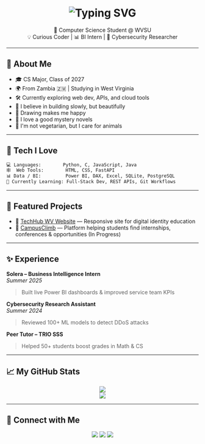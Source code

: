 <h1 align="center">
  <img src="https://readme-typing-svg.herokuapp.com?font=Quicksand&size=30&duration=3000&pause=500&color=FFB6C1&center=true&vCenter=true&multiline=true&width=435&height=60&lines=Hi+there%2C+I'm+Natwange+%F0%9F%91%8B" alt="Typing SVG" />
</h1>

<p align="center">
  🌸 Computer Science Student @ WVSU <br>
  💡 Curious Coder | 📊 BI Intern | 🔐 Cybersecurity Researcher
</p>

---

## 🌷 About Me

- 🎓 CS Major, Class of 2027
- 🌍 From Zambia 🇿🇲 | Studying in West Virginia
- 🛠 Currently exploring web dev, APIs, and cloud tools
- 🐢 I believe in building slowly, but beautifully
- 🎨 Drawing makes me happy
- 📖 I love a good mystery novels
- 🦮 I'm not vegetarian, but I care for animals

---

## 🧁 Tech I Love

```txt
💻 Languages:        Python, C, JavaScript, Java
🕸️  Web Tools:        HTML, CSS, FastAPI
📊 Data / BI:         Power BI, DAX, Excel, SQLite, PostgreSQL
🌱 Currently Learning: Full-Stack Dev, REST APIs, Git Workflows
```

---

## 📌 Featured Projects

- 🎨 [TechHub WV Website](https://natwange.github.io/WDITH-website/index.html) — Responsive site for digital identity education
- 🤝 [CampusClimb](https://github.com/Qhelani01/CampusClimb) — Platform helping students find internships, conferences & opportunities (In Progress)

---

## ✨ Experience

**Solera – Business Intelligence Intern**  
*Summer 2025*  
> Built live Power BI dashboards & improved service team KPIs  

**Cybersecurity Research Assistant**  
*Summer 2024*  
> Reviewed 100+ ML models to detect DDoS attacks  

**Peer Tutor – TRIO SSS**  
> Helped 50+ students boost grades in Math & CS

---

## 📈 My GitHub Stats

<p align="center">
  <img src="https://github-readme-stats.vercel.app/api?username=Natwange&show_icons=true&theme=calm&hide_border=true&icon_color=ffb6c1" />
  <br/>
  <img src="https://github-readme-stats.vercel.app/api/top-langs/?username=Natwange&layout=compact&theme=calm&hide_border=true" />
</p>

---

## 📮 Connect with Me

<p align="center">
  <a href="mailto:chiwalenatwange@gmail.com"><img src="https://img.shields.io/badge/Email-chiwalenatwange@gmail.com-f4a9c8?style=flat-square&logo=gmail&logoColor=white" /></a>
  <a href="https://www.linkedin.com/in/natwange-chiwele"><img src="https://img.shields.io/badge/LinkedIn-Natwange_Chiwele-a4c9f4?style=flat-square&logo=linkedin&logoColor=white" /></a>
  <a href="https://github.com/Natwange"><img src="https://img.shields.io/badge/GitHub-Natwange-94e0d1?style=flat-square&logo=github&logoColor=white" /></a>
</p>
